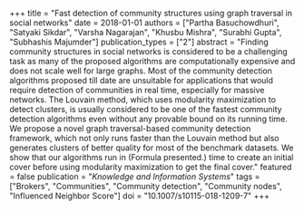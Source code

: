 +++
title = "Fast detection of community structures using graph traversal in social networks"
date = 2018-01-01
authors = ["Partha Basuchowdhuri", "Satyaki Sikdar", "Varsha Nagarajan", "Khusbu Mishra", "Surabhi Gupta", "Subhashis Majumder"]
publication_types = ["2"]
abstract = "Finding community structures in social networks is considered to be a challenging task as many of the proposed algorithms are computationally expensive and does not scale well for large graphs. Most of the community detection algorithms proposed till date are unsuitable for applications that would require detection of communities in real time, especially for massive networks. The Louvain method, which uses modularity maximization to detect clusters, is usually considered to be one of the fastest community detection algorithms even without any provable bound on its running time. We propose a novel graph traversal-based community detection framework, which not only runs faster than the Louvain method but also generates clusters of better quality for most of the benchmark datasets. We show that our algorithms run in (Formula presented.) time to create an initial cover before using modularity maximization to get the final cover."
featured = false
publication = "*Knowledge and Information Systems*"
tags = ["Brokers", "Communities", "Community detection", "Community nodes", "Influenced Neighbor Score"]
doi = "10.1007/s10115-018-1209-7"
+++


